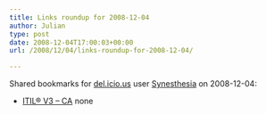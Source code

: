 ```yaml
---
title: Links roundup for 2008-12-04
author: Julian
type: post
date: 2008-12-04T17:00:03+00:00
url: /2008/12/04/links-roundup-for-2008-12-04/

---
```

Shared bookmarks for [del.icio.us][1] user [Synesthesia][2] on 2008-12-04:

  * [ITIL&reg; V3 &#8211; CA][3] 
    none</li> </ul>

 [1]: http://del.icio.us/
 [2]: http://del.icio.us/synesthesia
 [3]: http://www.ca.com/us/products/collateral.aspx?cid=165786